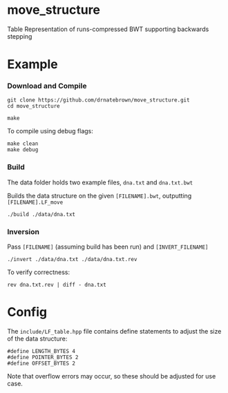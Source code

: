 # move_structure
Table Representation of runs-compressed BWT supporting backwards stepping

# Example
### Download and Compile

```console
git clone https://github.com/drnatebrown/move_structure.git
cd move_structure

make
```

To compile using debug flags:
```console
make clean
make debug
```

### Build
The data folder holds two example files, ``dna.txt`` and ``dna.txt.bwt``

Builds the data structure on the given ``[FILENAME].bwt``, outputting ``[FILENAME].LF_move``
```console
./build ./data/dna.txt
```

### Inversion
Pass ``[FILENAME]`` (assuming build has been run) and ``[INVERT_FILENAME]``

```console
./invert ./data/dna.txt ./data/dna.txt.rev
```

To verify correctness:
```console
rev dna.txt.rev | diff - dna.txt
```

# Config
The ``include/LF_table.hpp`` file contains define statements to adjust the size of the data structure:
```console
#define LENGTH_BYTES 4
#define POINTER_BYTES 2
#define OFFSET_BYTES 2
```

Note that overflow errors may occur, so these should be adjusted for use case.
